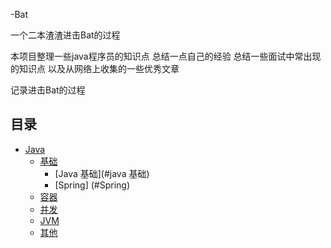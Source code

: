 -Bat

一个二本渣渣进击Bat的过程

本项目整理一些java程序员的知识点 总结一点自己的经验 总结一些面试中常出现的知识点  以及从网络上收集的一些优秀文章

记录进击Bat的过程

## 目录

- [Java](#java)
    - [基础](#基础)
        - [Java 基础](#java 基础)
        - [Spring] (#Spring)
    - [容器](#容器)
    - [并发](#并发)
    - [JVM](#jvm)
    - [其他](#其他)

